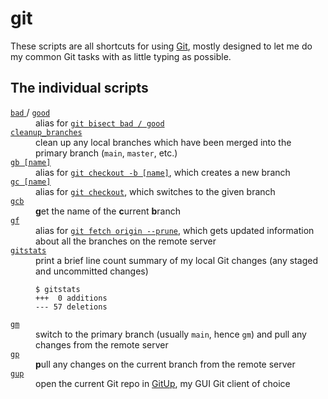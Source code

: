 # git

These scripts are all shortcuts for using [Git], mostly designed to let me do my common Git tasks with as little typing as possible.

[Git]: https://git-scm.com/

## The individual scripts

<dl>
  <dt>
    <a href="https://github.com/alexwlchan/scripts/blob/main/git/bad">
      <code>bad</code>
    </a> / <a href="https://github.com/alexwlchan/scripts/blob/main/git/good">
      <code>good</code>
    </a>
  </dt>
  <dd>
    alias for <a href="https://git-scm.com/docs/git-bisect"><code>git bisect bad / good</code></a>
  </dd>

  <dt>
    <a href="https://github.com/alexwlchan/scripts/blob/main/git/cleanup_branches">
      <code>cleanup_branches</code>
    </a>
  </dt>
  <dd>
    clean up any local branches which have been merged into the primary branch (<code>main</code>, <code>master</code>, etc.)
  </dd>

  <dt>
    <a href="https://github.com/alexwlchan/scripts/blob/main/git/gb">
      <code>gb [name]</code>
    </a>
  </dt>
  <dd>
    alias for <a href="https://git-scm.com/docs/git-checkout"><code>git checkout -b [name]</code></a>, which creates a new branch
  </dd>

  <dt>
    <a href="https://github.com/alexwlchan/scripts/blob/main/git/gc">
      <code>gc [name]</code>
    </a>
  </dt>
  <dd>
    alias for <a href="https://git-scm.com/docs/git-checkout"><code>git checkout</code></a>, which switches to the given branch
  </dd>

  <dt>
    <a href="https://github.com/alexwlchan/scripts/blob/main/git/gcb">
      <code>gcb</code>
    </a>
  </dt>
  <dd>
    <strong>g</strong>et the name of the <strong>c</strong>urrent <strong>b</strong>ranch
  </dd>

  <dt>
    <a href="https://github.com/alexwlchan/scripts/blob/main/git/gf">
      <code>gf</code>
    </a>
  </dt>
  <dd>
    alias for <a href="https://git-scm.com/docs/git-checkout"><code>git fetch origin --prune</code></a>, which gets updated information about all the branches on the remote server
  </dd>

  <dt>
    <a href="https://github.com/alexwlchan/scripts/blob/main/git/gitstats">
      <code>gitstats</code>
    </a>
  </dt>
  <dd>
    print a brief line count summary of my local Git changes (any staged and uncommitted changes)
    <p>
    <pre><code>$ gitstats
+++  0 additions
--- 57 deletions</code></pre>
    </p>
  </dd>

  <dt>
    <a href="https://github.com/alexwlchan/scripts/blob/main/git/gm">
      <code>gm</code>
    </a>
  </dt>
  <dd>
    switch to the primary branch (usually <code>main</code>, hence <code>gm</code>) and pull any changes from the remote server
  </dd>

  <dt>
    <a href="https://github.com/alexwlchan/scripts/blob/main/git/gp">
      <code>gp</code>
    </a>
  </dt>
  <dd>
    <strong>p</strong>ull any changes on the current branch from the remote server
  </dd>

  <dt>
    <a href="https://github.com/alexwlchan/scripts/blob/main/git/gup">
      <code>gup</code>
    </a>
  </dt>
  <dd>
    open the current Git repo in <a href="https://gitup.co/">GitUp</a>, my GUI Git client of choice
  </dd>
</dl>

